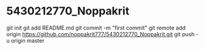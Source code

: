 5430212770_Noppakrit
====================
git init
git add README.md
git commit -m "first commit"
git remote add origin https://github.com/noppakrit777/5430212770_Noppakrit.git
git push -u origin master
